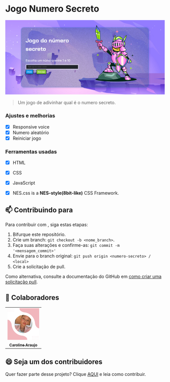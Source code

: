 # Jogo Numero Secreto

<img src="/img/jogoS.png" alt="jogo numero secreto">

> Um jogo de adivinhar qual é o numero secreto.

### Ajustes e melhorias

- [x] Responsive voice
- [x] Numero aleatório 
- [x] Reiniciar jogo

### Ferramentas usadas

- [x] HTML
- [x] CSS
- [x] JavaScript
- [x] NES.css is a **NES-style(8bit-like)** CSS Framework.


## 📫 Contribuindo para <numero-secreto>

Para contribuir com <numero-secreto>, siga estas etapas:

1. Bifurque este repositório.
2. Crie um branch: `git checkout -b <nome_branch>`.
3. Faça suas alterações e confirme-as: `git commit -m '<mensagem_commit>'`
4. Envie para o branch original: `git push origin <numero-secreto> / <local>`
5. Crie a solicitação de pull.

Como alternativa, consulte a documentação do GitHub em [como criar uma solicitação pull](https://help.github.com/en/github/collaborating-with-issues-and-pull-requests/creating-a-pull-request).

## 🤝 Colaboradores

<table>
  <tr>
    <td align="center">
      <a href="#" title="defina o título do link">
        <img src="/img/carol.jpeg" width="100px;" alt="Foto da Carol no GitHub"/><br>
        <sub>
          <b>Caroline Araujo</b>
        </sub>
      </a>
    </td>
  </tr>
</table>

## 😄 Seja um dos contribuidores

Quer fazer parte desse projeto? Clique [AQUI](CONTRIBUTING.md) e leia como contribuir.
